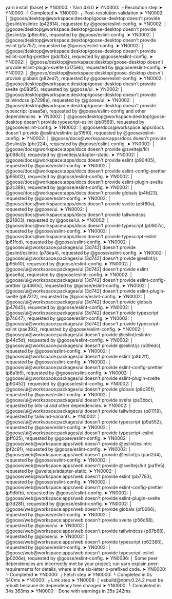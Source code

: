 yarn install                                                                                          (base) 
➤ YN0000: · Yarn 4.6.0
➤ YN0000: ┌ Resolution step
➤ YN0000: └ Completed
➤ YN0000: ┌ Post-resolution validation
➤ YN0002: │ @goose/desktop@workspace:desktop/goose-desktop doesn't provide @eslint/eslintrc (p42814), requested by @goose/eslint-config.
➤ YN0002: │ @goose/desktop@workspace:desktop/goose-desktop doesn't provide @eslint/js (p8ec6b), requested by @goose/eslint-config.
➤ YN0002: │ @goose/desktop@workspace:desktop/goose-desktop doesn't provide eslint (pfa757), requested by @goose/eslint-config.
➤ YN0002: │ @goose/desktop@workspace:desktop/goose-desktop doesn't provide eslint-config-prettier (pdcfb2), requested by @goose/eslint-config.
➤ YN0002: │ @goose/desktop@workspace:desktop/goose-desktop doesn't provide eslint-plugin-svelte (p175eb), requested by @goose/eslint-config.
➤ YN0002: │ @goose/desktop@workspace:desktop/goose-desktop doesn't provide globals (p82ed7), requested by @goose/eslint-config.
➤ YN0002: │ @goose/desktop@workspace:desktop/goose-desktop doesn't provide svelte (p088f5), requested by @goose/ui.
➤ YN0002: │ @goose/desktop@workspace:desktop/goose-desktop doesn't provide tailwindcss (p7298e), requested by @goose/ui.
➤ YN0002: │ @goose/desktop@workspace:desktop/goose-desktop doesn't provide typescript (paaa5a), requested by @goose/eslint-config and other dependencies.
➤ YN0002: │ @goose/desktop@workspace:desktop/goose-desktop doesn't provide typescript-eslint (pb0569), requested by @goose/eslint-config.
➤ YN0002: │ @goose/docs@workspace:apps/docs doesn't provide @eslint/eslintrc (p315f0), requested by @goose/eslint-config.
➤ YN0002: │ @goose/docs@workspace:apps/docs doesn't provide @eslint/js (pbc224), requested by @goose/eslint-config.
➤ YN0002: │ @goose/docs@workspace:apps/docs doesn't provide @sveltejs/kit (p098c0), requested by @sveltejs/adapter-static.
➤ YN0002: │ @goose/docs@workspace:apps/docs doesn't provide eslint (p90405), requested by @goose/eslint-config.
➤ YN0002: │ @goose/docs@workspace:apps/docs doesn't provide eslint-config-prettier (p95b02), requested by @goose/eslint-config.
➤ YN0002: │ @goose/docs@workspace:apps/docs doesn't provide eslint-plugin-svelte (p2c389), requested by @goose/eslint-config.
➤ YN0002: │ @goose/docs@workspace:apps/docs doesn't provide globals (p4fd23), requested by @goose/eslint-config.
➤ YN0002: │ @goose/docs@workspace:apps/docs doesn't provide svelte (p5f80a), requested by @goose/ui.
➤ YN0002: │ @goose/docs@workspace:apps/docs doesn't provide tailwindcss (p21803), requested by @goose/ui.
➤ YN0002: │ @goose/docs@workspace:apps/docs doesn't provide typescript (p0807c), requested by @goose/eslint-config.
➤ YN0002: │ @goose/docs@workspace:apps/docs doesn't provide typescript-eslint (p61fcd), requested by @goose/eslint-config.
➤ YN0002: │ @goose/ui@workspace:packages/ui [3d742] doesn't provide @eslint/eslintrc (p78ea4), requested by @goose/eslint-config.
➤ YN0002: │ @goose/ui@workspace:packages/ui [3d742] doesn't provide @eslint/js (p95b10), requested by @goose/eslint-config.
➤ YN0002: │ @goose/ui@workspace:packages/ui [3d742] doesn't provide eslint (peae8a), requested by @goose/eslint-config.
➤ YN0002: │ @goose/ui@workspace:packages/ui [3d742] doesn't provide eslint-config-prettier (p4460c), requested by @goose/eslint-config.
➤ YN0002: │ @goose/ui@workspace:packages/ui [3d742] doesn't provide eslint-plugin-svelte (p67312), requested by @goose/eslint-config.
➤ YN0002: │ @goose/ui@workspace:packages/ui [3d742] doesn't provide globals (p47645), requested by @goose/eslint-config.
➤ YN0002: │ @goose/ui@workspace:packages/ui [3d742] doesn't provide typescript (p74647), requested by @goose/eslint-config.
➤ YN0002: │ @goose/ui@workspace:packages/ui [3d742] doesn't provide typescript-eslint (pae392), requested by @goose/eslint-config.
➤ YN0002: │ @goose/ui@workspace:packages/ui doesn't provide @eslint/eslintrc (p44c5d), requested by @goose/eslint-config.
➤ YN0002: │ @goose/ui@workspace:packages/ui doesn't provide @eslint/js (p39edc), requested by @goose/eslint-config.
➤ YN0002: │ @goose/ui@workspace:packages/ui doesn't provide eslint (p8b2ff), requested by @goose/eslint-config.
➤ YN0002: │ @goose/ui@workspace:packages/ui doesn't provide eslint-config-prettier (p8a1b5), requested by @goose/eslint-config.
➤ YN0002: │ @goose/ui@workspace:packages/ui doesn't provide eslint-plugin-svelte (p90452), requested by @goose/eslint-config.
➤ YN0002: │ @goose/ui@workspace:packages/ui doesn't provide globals (p8c35f), requested by @goose/eslint-config.
➤ YN0002: │ @goose/ui@workspace:packages/ui doesn't provide svelte (pe3bbc), requested by bits-ui and other dependencies.
➤ YN0002: │ @goose/ui@workspace:packages/ui doesn't provide tailwindcss (p81119), requested by tailwind-variants.
➤ YN0002: │ @goose/ui@workspace:packages/ui doesn't provide typescript (p9a552), requested by @goose/eslint-config.
➤ YN0002: │ @goose/ui@workspace:packages/ui doesn't provide typescript-eslint (pff025), requested by @goose/eslint-config.
➤ YN0002: │ @goose/web@workspace:apps/web doesn't provide @eslint/eslintrc (pf2c91), requested by @goose/eslint-config.
➤ YN0002: │ @goose/web@workspace:apps/web doesn't provide @eslint/js (pad2d4), requested by @goose/eslint-config.
➤ YN0002: │ @goose/web@workspace:apps/web doesn't provide @sveltejs/kit (pa1fe5), requested by @sveltejs/adapter-static.
➤ YN0002: │ @goose/web@workspace:apps/web doesn't provide eslint (pb7783), requested by @goose/eslint-config.
➤ YN0002: │ @goose/web@workspace:apps/web doesn't provide eslint-config-prettier (p9dbfb), requested by @goose/eslint-config.
➤ YN0002: │ @goose/web@workspace:apps/web doesn't provide eslint-plugin-svelte (p3d28f), requested by @goose/eslint-config.
➤ YN0002: │ @goose/web@workspace:apps/web doesn't provide globals (pf0066), requested by @goose/eslint-config.
➤ YN0002: │ @goose/web@workspace:apps/web doesn't provide svelte (p56d68), requested by @goose/ui.
➤ YN0002: │ @goose/web@workspace:apps/web doesn't provide tailwindcss (p87b68), requested by @goose/ui.
➤ YN0002: │ @goose/web@workspace:apps/web doesn't provide typescript (p62386), requested by @goose/eslint-config.
➤ YN0002: │ @goose/web@workspace:apps/web doesn't provide typescript-eslint (p0206e), requested by @goose/eslint-config.
➤ YN0086: │ Some peer dependencies are incorrectly met by your project; run yarn explain peer-requirements <hash> for details, where <hash> is the six-letter p-prefixed code.
➤ YN0000: └ Completed
➤ YN0000: ┌ Fetch step
➤ YN0000: └ Completed in 0s 540ms
➤ YN0000: ┌ Link step
➤ YN0008: │ esbuild@npm:0.24.2 must be rebuilt because its dependency tree changed
➤ YN0000: └ Completed in 34s 363ms
➤ YN0000: · Done with warnings in 35s 242ms